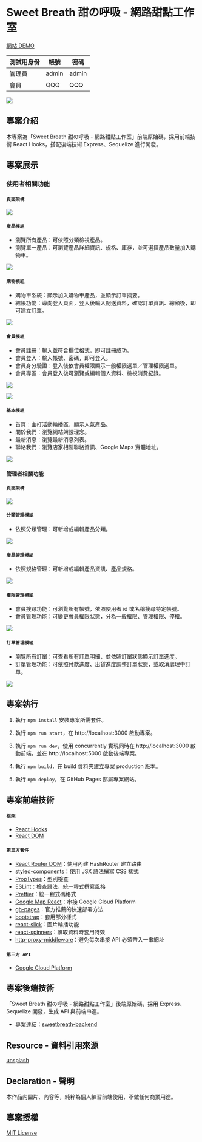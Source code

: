 # Sweet Breath 甜の呼吸 - 網路甜點工作室

<a href="https://oceankj.github.io/sweatbreath" target="_blank">網站 DEMO</a>

| 測試用身份 | 帳號 | 密碼 |
| --- | --- | -------- |
| 管理員 | admin |admin|
| 會員 | QQQ |QQQ|

![](./img/localhost-index02-20210106.png)

## 專案介紹

本專案為「Sweet Breath 甜の呼吸 - 網路甜點工作室」前端原始碼，採用前端技術 React Hooks，搭配後端技術 Express、Sequelize 進行開發。

## 專案展示

### 使用者相關功能

#### `頁面架構`

![](./img/userflow-client-v3-20210104.png)

#### `產品模組`

- 瀏覽所有產品：可依照分類檢視產品。
- 瀏覽單一產品：可瀏覽產品詳細資訊、規格、庫存，並可選擇產品數量加入購物車。

![](./img/model_product_user.gif)

#### `購物模組`

- 購物車系統：顯示加入購物車產品，並顯示訂單摘要。
- 結帳功能：導向登入頁面，登入後輸入配送資料，確認訂單資訊、總額後，即可建立訂單。

![](./img/model_creatOrder.gif)

#### `會員模組`

- 會員註冊：輸入並符合欄位格式，即可註冊成功。
- 會員登入：輸入帳號、密碼，即可登入。
- 會員身分驗證：登入後依會員權限顯示一般權限選單／管理權限選單。
- 會員專區：會員登入後可瀏覽或編輯個人資料、檢視消費紀錄。

![](./img/model_register.gif)

![](./img/model_login.gif)

#### `基本模組`

- 首頁：主打活動輪播區、顯示人氣產品。
- 關於我們：瀏覽網站架設理念。
- 最新消息：瀏覽最新消息列表。
- 聯絡我們：瀏覽店家相關聯絡資訊、Google Maps 實體地址。

![](./img/model_basic.gif)

#### 管理者相關功能

#### `頁面架構`

![](./img/userflow-admin-v3-20210104.png)

#### `分類管理模組`

- 依照分類管理：可新增或編輯產品分類。

![](./img/model_admin_category.gif)

#### `產品管理模組`

- 依照規格管理：可新增或編輯產品資訊、產品規格。

![](./img/product_admin.gif)

#### `權限管理模組`

- 會員搜尋功能：可瀏覽所有帳號，依照使用者 id 或名稱搜尋特定帳號。
- 會員管理功能：可變更會員權限狀態，分為一般權限、管理權限、停權。

![](./img/model_admin_member.gif)

#### `訂單管理模組`

- 瀏覽所有訂單：可查看所有訂單明細，並依照訂單狀態顯示訂單進度。
- 訂單管理功能：可依照付款進度、出貨進度調整訂單狀態，或取消處理中訂單。

![](./img/model_admin_order.gif)

## 專案執行

1. 執行 `npm install` 安裝專案所需套件。

2. 執行 `npm run start`，在 http://localhost:3000 啟動專案。

3. 執行 `npm run dev`，使用 concurrently 實現同時在 http://localhost:3000 啟動前端，並在 http://localhost:5000 啟動後端專案。

4. 執行 `npm build`，在 build 資料夾建立專案 production 版本。

5. 執行 `npm deploy`，在 GitHub Pages 部屬專案網站。

## 專案前端技術

#### `框架`

- [React Hooks](https://reactjs.org/)
- [React DOM](https://www.npmjs.com/package/react-dom)

#### `第三方套件`

- [React Router DOM](https://reactrouter.com/)：使用內建 HashRouter 建立路由
- [styled-components](https://styled-components.com/)：使用 JSX 語法撰寫 CSS 樣式
- [PropTypes](https://www.npmjs.com/package/prop-types)：型別檢查
- [ESLint](https://eslint.org/)：檢查語法，統一程式撰寫風格
- [Prettier](https://prettier.io/)：統一程式碼格式
- [Google Map React](https://github.com/google-map-react/google-map-react)：串接 Google Cloud Platform
- [gh-pages](https://create-react-app.dev/docs/deployment/)：官方推薦的快速部署方法
- [bootstrap](https://getbootstrap.com/)：套用部分樣式
- [react-slick](https://react-slick.neostack.com/)：圖片輪播功能
- [react-spinners](https://www.npmjs.com/package/react-spinners)：讀取資料時套用特效
- [http-proxy-middleware](https://www.npmjs.com/package/http-proxy-middleware)：避免每次串接 API 必須帶入一串網址

#### `第三方 API`

- [Google Cloud Platform](https://cloud.google.com/)

## 專案後端技術

「Sweet Breath 甜の呼吸 - 網路甜點工作室」後端原始碼，採用 Express、Sequelize 開發，生成 API 與前端串連。

- 專案連結：[sweetbreath-backend](https://github.com/ivymuchacha/sweetbreath-backend)

## Resource - 資料引用來源

[unsplash](https://unsplash.com/)

## Declaration - 聲明

本作品內圖片、內容等，純粹為個人練習前端使用，不做任何商業用途。

## 專案授權

[MIT License](https://choosealicense.com/licenses/mit/)
